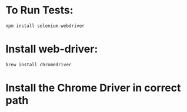 # To Run Tests:

`npm install selenium-webdriver`

# Install web-driver:
`brew install chromedriver`

# Install the Chrome Driver in correct path